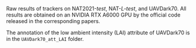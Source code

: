 Raw results of trackers on NAT2021-*test*, NAT-*L-test*, and UAVDark70. All results are obtained on an NVIDIA RTX A6000 GPU by the official code released in the corresponding papers. 

The annotation of the low ambient intensity (LAI) attribute of UAVDark70 is in the `UAVDark70_att_LAI` folder.
